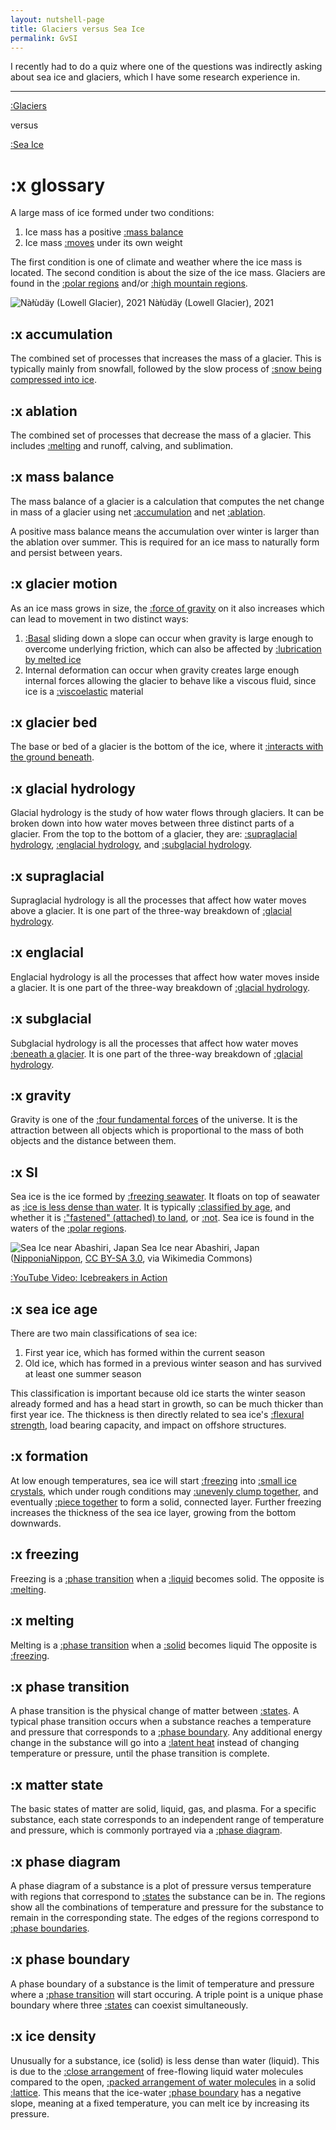 ```yaml
---
layout: nutshell-page
title: Glaciers versus Sea Ice
permalink: GvSI
---
```


I recently had to do a quiz where one of the questions was indirectly asking about sea ice and glaciers, which I have some research experience in.

---

[:Glaciers](#glossary)

versus

[:Sea Ice](#SI)



# :x glossary
A large mass of ice formed under two conditions:
1. Ice mass has a positive [:mass balance](#massbalance)
2. Ice mass [:moves](#glaciermotion) under its own weight

The first condition is one of climate and weather where the ice mass is located. The second condition is about the size of the ice mass. Glaciers are found in the [:polar regions](https://en.wikipedia.org/wiki/Polar_regions_of_Earth) and/or [:high mountain regions](https://en.wikipedia.org/wiki/Mountain_range).

![Nàłùdäy (Lowell Glacier), 2021](/psychic-waffle/images/Nàłùdäy.jpg)
Nàłùdäy (Lowell Glacier), 2021

## :x accumulation
The combined set of processes that increases the mass of a glacier. This is typically mainly from snowfall, followed by the slow process of [:snow being compressed into ice](https://en.wikipedia.org/wiki/Firn).

## :x ablation
The combined set of processes that decrease the mass of a glacier. This includes [:melting](#melting) and runoff, calving, and sublimation.

## :x mass balance
The mass balance of a glacier is a calculation that computes the net change in mass of a glacier using net [:accumulation](#accumulation) and net [:ablation](#ablation).

A positive mass balance means the accumulation over winter is larger than the ablation over summer. This is required for an ice mass to naturally form and persist between years.

## :x glacier motion
As an ice mass grows in size, the [:force of gravity](#gravity) on it also increases which can lead to movement in two distinct ways:
1. [:Basal](#glacierbed) sliding down a slope can occur when gravity is large enough to overcome underlying friction, which can also be affected by [:lubrication by melted ice](#subglacial)
2. Internal deformation can occur when gravity creates large enough internal forces allowing the glacier to behave like a viscous fluid, since ice is a [:viscoelastic](https://en.wikipedia.org/wiki/Viscoelasticity) material

## :x glacier bed
The base or bed of a glacier is the bottom of the ice, where it [:interacts with the ground beneath](https://en.wikipedia.org/wiki/U-shaped_valley).

## :x glacial hydrology
Glacial hydrology is the study of how water flows through glaciers. It can be broken down into how water moves between three distinct parts of a glacier. From the top to the bottom of a glacier, they are: [:supraglacial hydrology](#supraglacial), [:englacial hydrology](#englacial), and [:subglacial hydrology](#subglacial).

## :x supraglacial
Supraglacial hydrology is all the processes that affect how water moves above a glacier. It is one part of the three-way breakdown of [:glacial hydrology](#glacialhydrology).

## :x englacial
Englacial hydrology is all the processes that affect how water moves inside a glacier. It is one part of the three-way breakdown of [:glacial hydrology](#glacialhydrology).

## :x subglacial
Subglacial hydrology is all the processes that affect how water moves [:beneath a glacier](#glacierbed). It is one part of the three-way breakdown of [:glacial hydrology](#glacialhydrology).

## :x gravity
Gravity is one of the [:four fundamental forces](https://en.wikipedia.org/wiki/Fundamental_interaction#Overview_of_the_fundamental_interactions) of the universe. It is the attraction between all objects which is proportional to the mass of both objects and the distance between them.



## :x SI
Sea ice is the ice formed by [:freezing seawater](#formation). It floats on top of seawater as [:ice is less dense than water](#icedensity). It is typically [:classified by age](#seaiceage), and whether it is [:"fastened" (attached) to land](https://en.wikipedia.org/wiki/Fast_ice), or [:not](https://en.wikipedia.org/wiki/Drift_ice). Sea ice is found in the waters of the [:polar regions](https://en.wikipedia.org/wiki/Polar_regions_of_Earth).

![Sea Ice near Abashiri, Japan](https://upload.wikimedia.org/wikipedia/commons/5/55/Ryuhyoh_03.jpg)
Sea Ice near Abashiri, Japan ([NipponiaNippon](https://commons.wikimedia.org/wiki/File:Ryuhyoh_03.jpg), [CC BY-SA 3.0](http://creativecommons.org/licenses/by-sa/3.0/), via Wikimedia Commons)

[:YouTube Video: Icebreakers in Action](https://youtu.be/DfTztXfe0pY)

## :x sea ice age
There are two main classifications of sea ice:
1. First year ice, which has formed within the current season
2. Old ice, which has formed in a previous winter season and has survived at least one summer season

This classification is important because old ice starts the winter season already formed and has a head start in growth, so can be much thicker than first year ice. The thickness is then directly related to sea ice's [:flexural strength](https://en.wikipedia.org/wiki/Flexural_strength), load bearing capacity, and impact on offshore structures.

## :x formation
At low enough temperatures, sea ice will start [:freezing](#freezing) into [:small ice crystals](https://en.wikipedia.org/wiki/Grease_ice), which under rough conditions may [:unevenly clump together]((https://en.wikipedia.org/wiki/Pancake_ice)), and eventually [:piece together](https://en.wikipedia.org/wiki/Pressure_ridge_(ice)) to form a solid, connected layer. Further freezing increases the thickness of the sea ice layer, growing from the bottom downwards.

## :x freezing
Freezing is a [:phase transition](#phasetransition) when a [:liquid](#matterstate) becomes solid. The opposite is [:melting](#melting).

## :x melting
Melting is a [:phase transition](#phasetransition) when a [:solid](#matterstate) becomes liquid The opposite is [:freezing](#freezing).

## :x phase transition
A phase transition is the physical change of matter between [:states](#matterstate). A typical phase transition occurs when a substance reaches a temperature and pressure that corresponds to a [:phase boundary](#phaseboundary). Any additional energy change in the substance will go into a [:latent heat](https://en.wikipedia.org/wiki/Latent_heat) instead of changing temperature or pressure, until the phase transition is complete.

## :x matter state
The basic states of matter are solid, liquid, gas, and plasma. For a specific substance, each state corresponds to an independent range of temperature and pressure, which is commonly portrayed via a [:phase diagram](#phasediagram).

## :x phase diagram
A phase diagram of a substance is a plot of pressure versus temperature with regions that correspond to [:states](#matterstate) the substance can be in. The regions show all the combinations of temperature and pressure for the substance to remain in the corresponding state. The edges of the regions correspond to [:phase boundaries](#phaseboundary).

## :x phase boundary
A phase boundary of a substance is the limit of temperature and pressure where a [:phase transition](#phasetransition) will start occuring. A triple point is a unique phase boundary where three [:states](#matterstate) can coexist simultaneously.

## :x ice density
Unusually for a substance, ice (solid) is less dense than water (liquid). This is due to the [:close arrangement](https://en.wikipedia.org/wiki/Hydrogen_bond) of free-flowing liquid water molecules compared to the open, [:packed arrangement of water molecules](https://en.wikipedia.org/wiki/Ice_Ih) in a solid [:lattice](https://en.wikipedia.org/wiki/Crystal_structure). This means that the ice-water [:phase boundary](#phaseboundary) has a negative slope, meaning at a fixed temperature, you can melt ice by increasing its pressure.
